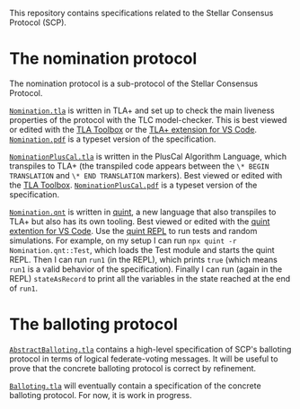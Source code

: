 This repository contains specifications related to the Stellar Consensus Protocol (SCP).

# The nomination protocol

The nomination protocol is a sub-protocol of the Stellar Consensus Protocol.

[`Nomination.tla`](Nomination.tla) is written in TLA+ and set up to check the main liveness properties of the protocol with the TLC model-checker.
This is best viewed or edited with the [TLA Toolbox](https://github.com/tlaplus/tlaplus/releases/tag/v1.7.1#latest-tla-files) or the [TLA+ extension for VS Code](https://marketplace.visualstudio.com/items?itemName=alygin.vscode-tlaplus).
[`Nomination.pdf`](Nomination.pdf) is a typeset version of the specification.

[`NominationPlusCal.tla`](NominationPlusCal.tla) is written in the PlusCal Algorithm Language, which transpiles to TLA+ (the transpiled code appears between the `\* BEGIN TRANSLATION` and `\* END TRANSLATION` markers).
Best viewed or edited with the [TLA Toolbox](https://github.com/tlaplus/tlaplus/releases/tag/v1.7.1#latest-tla-files).
[`NominationPlusCal.pdf`](NominationPlusCal.pdf) is a typeset version of the specification.

[`Nomination.qnt`](Nomination.qnt) is written in [quint](https://github.com/informalsystems/quint), a new language that also transpiles to TLA+ but also has its own tooling.
Best viewed or edited with the [quint extention for VS Code](https://marketplace.visualstudio.com/items?itemName=informal.quint-vscode).
Use the [quint REPL](https://github.com/informalsystems/quint/blob/main/tutorials/repl/repl.md) to run tests and random simulations.
For example, on my setup I can run `npx quint -r Nomination.qnt::Test`, which loads the Test module and starts the quint REPL. Then I can run `run1` (in the REPL), which prints `true` (which means `run1` is a valid behavior of the specification). Finally I can run (again in the REPL) `stateAsRecord` to print all the variables in the state reached at the end of `run1`.

# The balloting protocol

[`AbstractBalloting.tla`](AbstractBalloting.tla) contains a high-level specification of SCP's balloting protocol in terms of logical federate-voting messages.
It will be useful to prove that the concrete balloting protocol is correct by refinement.


[`Balloting.tla`](Balloting.tla) will eventually contain a specification of the concrete balloting protocol.
For now, it is work in progress.
